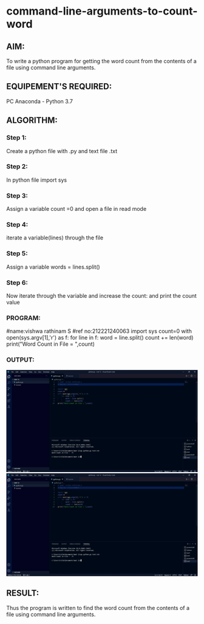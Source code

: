 # command-line-arguments-to-count-word
## AIM:
To write a python program for getting the word count from the contents of a file using command line arguments.
## EQUIPEMENT'S REQUIRED: 
PC
Anaconda - Python 3.7
## ALGORITHM: 
### Step 1:
 Create a python file with .py and text file .txt
### Step 2:
 In python file import sys
### Step 3:
 Assign a variable count =0 and open a file in read mode
### Step 4:
 iterate a variable(lines) through the file
### Step 5:
 Assign a variable words = lines.split()
### Step 6:
 Now iterate through the variable and increase the count: and print the count value

### PROGRAM:
#name:vishwa rathinam S
#ref no:212221240063
import sys
count=0
with open(sys.argv[1],'r') as f:
    for line in f:
        word = line.split()
        count += len(word)
print("Word Count in File = ",count)

### OUTPUT:
![git log](sss1.jpeg)
![get log](sss2.jpeg)



## RESULT:
Thus the program is written to find the word count from the contents of a file using command line arguments.
